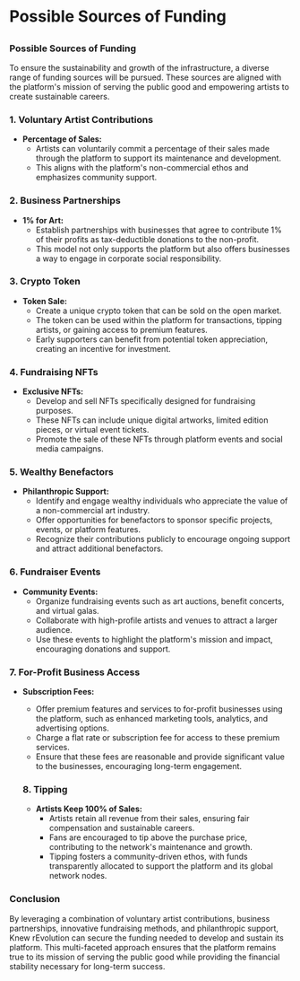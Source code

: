 # Possible Sources of Funding

## 

### Possible Sources of Funding

To ensure the sustainability and growth of the infrastructure, a diverse range of funding sources will be pursued. These sources are aligned with the platform's mission of serving the public good and empowering artists to create sustainable careers.

### 1. Voluntary Artist Contributions

- **Percentage of Sales:**
    - Artists can voluntarily commit a percentage of their sales made through the platform to support its maintenance and development.
    - This aligns with the platform's non-commercial ethos and emphasizes community support.

### 2. Business Partnerships

- **1% for Art:**
    - Establish partnerships with businesses that agree to contribute 1% of their profits as tax-deductible donations to the non-profit.
    - This model not only supports the platform but also offers businesses a way to engage in corporate social responsibility.

### 3. Crypto Token

- **Token Sale:**
    - Create a unique crypto token that can be sold on the open market.
    - The token can be used within the platform for transactions, tipping artists, or gaining access to premium features.
    - Early supporters can benefit from potential token appreciation, creating an incentive for investment.

### 4. Fundraising NFTs

- **Exclusive NFTs:**
    - Develop and sell NFTs specifically designed for fundraising purposes.
    - These NFTs can include unique digital artworks, limited edition pieces, or virtual event tickets.
    - Promote the sale of these NFTs through platform events and social media campaigns.

### 5. Wealthy Benefactors

- **Philanthropic Support:**
    - Identify and engage wealthy individuals who appreciate the value of a non-commercial art industry.
    - Offer opportunities for benefactors to sponsor specific projects, events, or platform features.
    - Recognize their contributions publicly to encourage ongoing support and attract additional benefactors.

### 6. Fundraiser Events

- **Community Events:**
    - Organize fundraising events such as art auctions, benefit concerts, and virtual galas.
    - Collaborate with high-profile artists and venues to attract a larger audience.
    - Use these events to highlight the platform's mission and impact, encouraging donations and support.

### 7. For-Profit Business Access

- **Subscription Fees:**
    - Offer premium features and services to for-profit businesses using the platform, such as enhanced marketing tools, analytics, and advertising options.
    - Charge a flat rate or subscription fee for access to these premium services.
    - Ensure that these fees are reasonable and provide significant value to the businesses, encouraging long-term engagement.
    
    ### 8. Tipping
    
    - **Artists Keep 100% of Sales:**
        - Artists retain all revenue from their sales, ensuring fair compensation and sustainable careers.
        - Fans are encouraged to tip above the purchase price, contributing to the network's maintenance and growth.
        - Tipping fosters a community-driven ethos, with funds transparently allocated to support the platform and its global network nodes.

### Conclusion

By leveraging a combination of voluntary artist contributions, business partnerships, innovative fundraising methods, and philanthropic support, Knew rEvolution can secure the funding needed to develop and sustain its platform. This multi-faceted approach ensures that the platform remains true to its mission of serving the public good while providing the financial stability necessary for long-term success.
